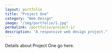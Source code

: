```yaml
---
layout: portfolio
title: "Project One"
category: "Web Design"
image: "/img/portfolio/1.jpg"
permalink: /portfolio/project-1/
description: "A responsive web design project."
---
```


Details about Project One go here.
